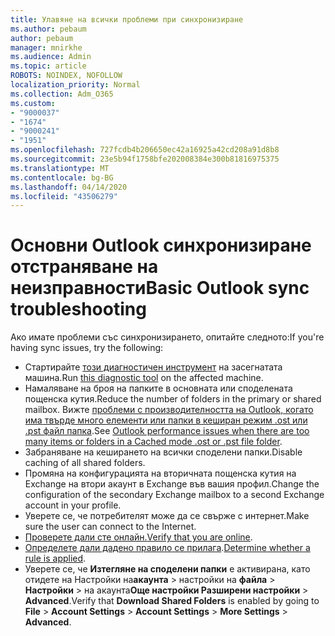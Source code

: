 ```yaml
---
title: Улавяне на всички проблеми при синхронизиране
ms.author: pebaum
author: pebaum
manager: mnirkhe
ms.audience: Admin
ms.topic: article
ROBOTS: NOINDEX, NOFOLLOW
localization_priority: Normal
ms.collection: Adm_O365
ms.custom:
- "9000037"
- "1674"
- "9000241"
- "1951"
ms.openlocfilehash: 727fcdb4b206650ec42a16925a42cd208a91d8b8
ms.sourcegitcommit: 23e5b94f1758bfe202008384e300b81816975375
ms.translationtype: MT
ms.contentlocale: bg-BG
ms.lasthandoff: 04/14/2020
ms.locfileid: "43506279"
---
```

# <a name="basic-outlook-sync-troubleshooting"></a><span data-ttu-id="57e3c-102">Основни Outlook синхронизиране отстраняване на неизправности</span><span class="sxs-lookup"><span data-stu-id="57e3c-102">Basic Outlook sync troubleshooting</span></span>

<span data-ttu-id="57e3c-103">Ако имате проблеми със синхронизирането, опитайте следното:</span><span class="sxs-lookup"><span data-stu-id="57e3c-103">If you're having sync issues, try the following:</span></span>

- <span data-ttu-id="57e3c-104">Стартирайте [този диагностичен инструмент](https://aka.ms/sara-outlooksendreceive) на засегнатата машина.</span><span class="sxs-lookup"><span data-stu-id="57e3c-104">Run [this diagnostic tool](https://aka.ms/sara-outlooksendreceive) on the affected machine.</span></span>
- <span data-ttu-id="57e3c-105">Намаляване на броя на папките в основната или споделената пощенска кутия.</span><span class="sxs-lookup"><span data-stu-id="57e3c-105">Reduce the number of folders in the primary or shared mailbox.</span></span> <span data-ttu-id="57e3c-106">Вижте [проблеми с производителността на Outlook, когато има твърде много елементи или папки в кеширан режим .ost или .pst файл папка](https://support.microsoft.com/help/2768656/outlook-performance-issues-when-there-are-too-many-items-or-folders-in).</span><span class="sxs-lookup"><span data-stu-id="57e3c-106">See [Outlook performance issues when there are too many items or folders in a Cached mode .ost or .pst file folder](https://support.microsoft.com/help/2768656/outlook-performance-issues-when-there-are-too-many-items-or-folders-in).</span></span>
- <span data-ttu-id="57e3c-107">Забраняване на кеширането на всички споделени папки.</span><span class="sxs-lookup"><span data-stu-id="57e3c-107">Disable caching of all shared folders.</span></span>
- <span data-ttu-id="57e3c-108">Промяна на конфигурацията на вторичната пощенска кутия на Exchange на втори акаунт в Exchange във вашия профил.</span><span class="sxs-lookup"><span data-stu-id="57e3c-108">Change the configuration of the secondary Exchange mailbox to a second Exchange account in your profile.</span></span>
- <span data-ttu-id="57e3c-109">Уверете се, че потребителят може да се свърже с интернет.</span><span class="sxs-lookup"><span data-stu-id="57e3c-109">Make sure the user can connect to the Internet.</span></span> 
- <span data-ttu-id="57e3c-110">[Проверете дали сте онлайн.](https://support.office.com/article/2460e4a8-16c7-47fc-b204-b1549275aac9)</span><span class="sxs-lookup"><span data-stu-id="57e3c-110">[Verify that you are online](https://support.office.com/article/2460e4a8-16c7-47fc-b204-b1549275aac9).</span></span>
- <span data-ttu-id="57e3c-111">[Определете дали дадено правило се прилага](https://support.office.com/article/C24F5DEA-9465-4DF4-AD17-A50704D66C59).</span><span class="sxs-lookup"><span data-stu-id="57e3c-111">[Determine whether a rule is applied](https://support.office.com/article/C24F5DEA-9465-4DF4-AD17-A50704D66C59).</span></span>
- <span data-ttu-id="57e3c-112">Уверете се, че **Изтегляне на споделени папки** е активирана, като отидете на Настройки на**акаунта** > настройки на **файла** > **Настройки** > на акаунта**Още настройки Разширени настройки** > **Advanced**.</span><span class="sxs-lookup"><span data-stu-id="57e3c-112">Verify that **Download Shared Folders** is enabled by going to **File** > **Account Settings** > **Account Settings** > **More Settings** > **Advanced**.</span></span>
